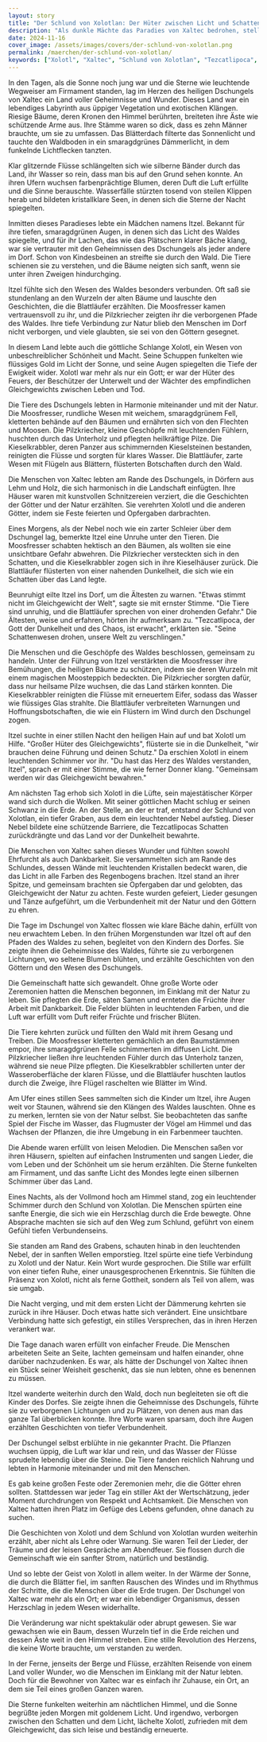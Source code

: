 ```yaml
---
layout: story
title: "Der Schlund von Xolotlan: Der Hüter zwischen Licht und Schatten"
description: "Als dunkle Mächte das Paradies von Xaltec bedrohen, stellt sich die göttliche Schlange Xolotl ihrem größten Kampf. Eine Geschichte über den Bruch mit alten Versprechen, die Suche nach Vergebung und die stille Kraft der Erneuerung."
date: 2024-11-16
cover_image: /assets/images/covers/der-schlund-von-xolotlan.png
permalink: /maerchen/der-schlund-von-xolotlan/
keywords: ["Xolotl", "Xaltec", "Schlund von Xolotlan", "Tezcatlipoca", "Natur", "Erneuerung", "Legenden"]
---
```


In den Tagen, als die Sonne noch jung war und die Sterne wie leuchtende Wegweiser am Firmament standen, lag im Herzen des heiligen Dschungels von Xaltec ein Land voller Geheimnisse und Wunder. Dieses Land war ein lebendiges Labyrinth aus üppiger Vegetation und exotischen Klängen. Riesige Bäume, deren Kronen den Himmel berührten, breiteten ihre Äste wie schützende Arme aus. Ihre Stämme waren so dick, dass es zehn Männer brauchte, um sie zu umfassen. Das Blätterdach filterte das Sonnenlicht und tauchte den Waldboden in ein smaragdgrünes Dämmerlicht, in dem funkelnde Lichtflecken tanzten.

Klar glitzernde Flüsse schlängelten sich wie silberne Bänder durch das Land, ihr Wasser so rein, dass man bis auf den Grund sehen konnte. An ihren Ufern wuchsen farbenprächtige Blumen, deren Duft die Luft erfüllte und die Sinne berauschte. Wasserfälle stürzten tosend von steilen Klippen herab und bildeten kristallklare Seen, in denen sich die Sterne der Nacht spiegelten.

Inmitten dieses Paradieses lebte ein Mädchen namens Itzel. Bekannt für ihre tiefen, smaragdgrünen Augen, in denen sich das Licht des Waldes spiegelte, und für ihr Lachen, das wie das Plätschern klarer Bäche klang, war sie vertrauter mit den Geheimnissen des Dschungels als jeder andere im Dorf. Schon von Kindesbeinen an streifte sie durch den Wald. Die Tiere schienen sie zu verstehen, und die Bäume neigten sich sanft, wenn sie unter ihren Zweigen hindurchging.

Itzel fühlte sich den Wesen des Waldes besonders verbunden. Oft saß sie stundenlang an den Wurzeln der alten Bäume und lauschte den Geschichten, die die Blattläufer erzählten. Die Moosfresser kamen vertrauensvoll zu ihr, und die Pilzkriecher zeigten ihr die verborgenen Pfade des Waldes. Ihre tiefe Verbindung zur Natur blieb den Menschen im Dorf nicht verborgen, und viele glaubten, sie sei von den Göttern gesegnet.

In diesem Land lebte auch die göttliche Schlange Xolotl, ein Wesen von unbeschreiblicher Schönheit und Macht. Seine Schuppen funkelten wie flüssiges Gold im Licht der Sonne, und seine Augen spiegelten die Tiefe der Ewigkeit wider. Xolotl war mehr als nur ein Gott; er war der Hüter des Feuers, der Beschützer der Unterwelt und der Wächter des empfindlichen Gleichgewichts zwischen Leben und Tod.

Die Tiere des Dschungels lebten in Harmonie miteinander und mit der Natur. Die Moosfresser, rundliche Wesen mit weichem, smaragdgrünem Fell, kletterten behände auf den Bäumen und ernährten sich von den Flechten und Moosen. Die Pilzkriecher, kleine Geschöpfe mit leuchtenden Fühlern, huschten durch das Unterholz und pflegten heilkräftige Pilze. Die Kieselkrabbler, deren Panzer aus schimmernden Kieselsteinen bestanden, reinigten die Flüsse und sorgten für klares Wasser. Die Blattläufer, zarte Wesen mit Flügeln aus Blättern, flüsterten Botschaften durch den Wald.

Die Menschen von Xaltec lebten am Rande des Dschungels, in Dörfern aus Lehm und Holz, die sich harmonisch in die Landschaft einfügten. Ihre Häuser waren mit kunstvollen Schnitzereien verziert, die die Geschichten der Götter und der Natur erzählten. Sie verehrten Xolotl und die anderen Götter, indem sie Feste feierten und Opfergaben darbrachten.

Eines Morgens, als der Nebel noch wie ein zarter Schleier über dem Dschungel lag, bemerkte Itzel eine Unruhe unter den Tieren. Die Moosfresser schabten hektisch an den Bäumen, als wollten sie eine unsichtbare Gefahr abwehren. Die Pilzkriecher versteckten sich in den Schatten, und die Kieselkrabbler zogen sich in ihre Kieselhäuser zurück. Die Blattläufer flüsterten von einer nahenden Dunkelheit, die sich wie ein Schatten über das Land legte.

Beunruhigt eilte Itzel ins Dorf, um die Ältesten zu warnen. "Etwas stimmt nicht im Gleichgewicht der Welt", sagte sie mit ernster Stimme. "Die Tiere sind unruhig, und die Blattläufer sprechen von einer drohenden Gefahr." Die Ältesten, weise und erfahren, hörten ihr aufmerksam zu. "Tezcatlipoca, der Gott der Dunkelheit und des Chaos, ist erwacht", erklärten sie. "Seine Schattenwesen drohen, unsere Welt zu verschlingen."

Die Menschen und die Geschöpfe des Waldes beschlossen, gemeinsam zu handeln. Unter der Führung von Itzel verstärkten die Moosfresser ihre Bemühungen, die heiligen Bäume zu schützen, indem sie deren Wurzeln mit einem magischen Moosteppich bedeckten. Die Pilzkriecher sorgten dafür, dass nur heilsame Pilze wuchsen, die das Land stärken konnten. Die Kieselkrabbler reinigten die Flüsse mit erneuertem Eifer, sodass das Wasser wie flüssiges Glas strahlte. Die Blattläufer verbreiteten Warnungen und Hoffnungsbotschaften, die wie ein Flüstern im Wind durch den Dschungel zogen.

Itzel suchte in einer stillen Nacht den heiligen Hain auf und bat Xolotl um Hilfe. "Großer Hüter des Gleichgewichts", flüsterte sie in die Dunkelheit, "wir brauchen deine Führung und deinen Schutz." Da erschien Xolotl in einem leuchtenden Schimmer vor ihr. "Du hast das Herz des Waldes verstanden, Itzel", sprach er mit einer Stimme, die wie ferner Donner klang. "Gemeinsam werden wir das Gleichgewicht bewahren."

Am nächsten Tag erhob sich Xolotl in die Lüfte, sein majestätischer Körper wand sich durch die Wolken. Mit seiner göttlichen Macht schlug er seinen Schwanz in die Erde. An der Stelle, an der er traf, entstand der Schlund von Xolotlan, ein tiefer Graben, aus dem ein leuchtender Nebel aufstieg. Dieser Nebel bildete eine schützende Barriere, die Tezcatlipocas Schatten zurückdrängte und das Land vor der Dunkelheit bewahrte.

Die Menschen von Xaltec sahen dieses Wunder und fühlten sowohl Ehrfurcht als auch Dankbarkeit. Sie versammelten sich am Rande des Schlundes, dessen Wände mit leuchtenden Kristallen bedeckt waren, die das Licht in alle Farben des Regenbogens brachen. Itzel stand an ihrer Spitze, und gemeinsam brachten sie Opfergaben dar und gelobten, das Gleichgewicht der Natur zu achten. Feste wurden gefeiert, Lieder gesungen und Tänze aufgeführt, um die Verbundenheit mit der Natur und den Göttern zu ehren.

Die Tage im Dschungel von Xaltec flossen wie klare Bäche dahin, erfüllt von neu erwachtem Leben. In den frühen Morgenstunden war Itzel oft auf den Pfaden des Waldes zu sehen, begleitet von den Kindern des Dorfes. Sie zeigte ihnen die Geheimnisse des Waldes, führte sie zu verborgenen Lichtungen, wo seltene Blumen blühten, und erzählte Geschichten von den Göttern und den Wesen des Dschungels.

Die Gemeinschaft hatte sich gewandelt. Ohne große Worte oder Zeremonien hatten die Menschen begonnen, im Einklang mit der Natur zu leben. Sie pflegten die Erde, säten Samen und ernteten die Früchte ihrer Arbeit mit Dankbarkeit. Die Felder blühten in leuchtenden Farben, und die Luft war erfüllt vom Duft reifer Früchte und frischer Blüten.

Die Tiere kehrten zurück und füllten den Wald mit ihrem Gesang und Treiben. Die Moosfresser kletterten gemächlich an den Baumstämmen empor, ihre smaragdgrünen Felle schimmerten im diffusen Licht. Die Pilzkriecher ließen ihre leuchtenden Fühler durch das Unterholz tanzen, während sie neue Pilze pflegten. Die Kieselkrabbler schillerten unter der Wasseroberfläche der klaren Flüsse, und die Blattläufer huschten lautlos durch die Zweige, ihre Flügel raschelten wie Blätter im Wind.

Am Ufer eines stillen Sees sammelten sich die Kinder um Itzel, ihre Augen weit vor Staunen, während sie den Klängen des Waldes lauschten. Ohne es zu merken, lernten sie von der Natur selbst. Sie beobachteten das sanfte Spiel der Fische im Wasser, das Flugmuster der Vögel am Himmel und das Wachsen der Pflanzen, die ihre Umgebung in ein Farbenmeer tauchten.

Die Abende waren erfüllt von leisen Melodien. Die Menschen saßen vor ihren Häusern, spielten auf einfachen Instrumenten und sangen Lieder, die vom Leben und der Schönheit um sie herum erzählten. Die Sterne funkelten am Firmament, und das sanfte Licht des Mondes legte einen silbernen Schimmer über das Land.

Eines Nachts, als der Vollmond hoch am Himmel stand, zog ein leuchtender Schimmer durch den Schlund von Xolotlan. Die Menschen spürten eine sanfte Energie, die sich wie ein Herzschlag durch die Erde bewegte. Ohne Absprache machten sie sich auf den Weg zum Schlund, geführt von einem Gefühl tiefen Verbundenseins.

Sie standen am Rand des Grabens, schauten hinab in den leuchtenden Nebel, der in sanften Wellen emporstieg. Itzel spürte eine tiefe Verbindung zu Xolotl und der Natur. Kein Wort wurde gesprochen. Die Stille war erfüllt von einer tiefen Ruhe, einer unausgesprochenen Erkenntnis. Sie fühlten die Präsenz von Xolotl, nicht als ferne Gottheit, sondern als Teil von allem, was sie umgab.

Die Nacht verging, und mit dem ersten Licht der Dämmerung kehrten sie zurück in ihre Häuser. Doch etwas hatte sich verändert. Eine unsichtbare Verbindung hatte sich gefestigt, ein stilles Versprechen, das in ihren Herzen verankert war.

Die Tage danach waren erfüllt von einfacher Freude. Die Menschen arbeiteten Seite an Seite, lachten gemeinsam und halfen einander, ohne darüber nachzudenken. Es war, als hätte der Dschungel von Xaltec ihnen ein Stück seiner Weisheit geschenkt, das sie nun lebten, ohne es benennen zu müssen.

Itzel wanderte weiterhin durch den Wald, doch nun begleiteten sie oft die Kinder des Dorfes. Sie zeigte ihnen die Geheimnisse des Dschungels, führte sie zu verborgenen Lichtungen und zu Plätzen, von denen aus man das ganze Tal überblicken konnte. Ihre Worte waren sparsam, doch ihre Augen erzählten Geschichten von tiefer Verbundenheit.

Der Dschungel selbst erblühte in nie gekannter Pracht. Die Pflanzen wuchsen üppig, die Luft war klar und rein, und das Wasser der Flüsse sprudelte lebendig über die Steine. Die Tiere fanden reichlich Nahrung und lebten in Harmonie miteinander und mit den Menschen.

Es gab keine großen Feste oder Zeremonien mehr, die die Götter ehren sollten. Stattdessen war jeder Tag ein stiller Akt der Wertschätzung, jeder Moment durchdrungen von Respekt und Achtsamkeit. Die Menschen von Xaltec hatten ihren Platz im Gefüge des Lebens gefunden, ohne danach zu suchen.

Die Geschichten von Xolotl und dem Schlund von Xolotlan wurden weiterhin erzählt, aber nicht als Lehre oder Warnung. Sie waren Teil der Lieder, der Träume und der leisen Gespräche am Abendfeuer. Sie flossen durch die Gemeinschaft wie ein sanfter Strom, natürlich und beständig.

Und so lebte der Geist von Xolotl in allem weiter. In der Wärme der Sonne, die durch die Blätter fiel, im sanften Rauschen des Windes und im Rhythmus der Schritte, die die Menschen über die Erde trugen. Der Dschungel von Xaltec war mehr als ein Ort; er war ein lebendiger Organismus, dessen Herzschlag in jedem Wesen widerhallte.

Die Veränderung war nicht spektakulär oder abrupt gewesen. Sie war gewachsen wie ein Baum, dessen Wurzeln tief in die Erde reichen und dessen Äste weit in den Himmel streben. Eine stille Revolution des Herzens, die keine Worte brauchte, um verstanden zu werden.

In der Ferne, jenseits der Berge und Flüsse, erzählten Reisende von einem Land voller Wunder, wo die Menschen im Einklang mit der Natur lebten. Doch für die Bewohner von Xaltec war es einfach ihr Zuhause, ein Ort, an dem sie Teil eines großen Ganzen waren.

Die Sterne funkelten weiterhin am nächtlichen Himmel, und die Sonne begrüßte jeden Morgen mit goldenem Licht. Und irgendwo, verborgen zwischen den Schatten und dem Licht, lächelte Xolotl, zufrieden mit dem Gleichgewicht, das sich leise und beständig erneuerte.
